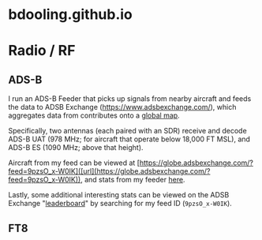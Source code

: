 # bdooling.github.io

# Radio / RF

## ADS-B

I run an ADS-B Feeder that picks up signals from nearby aircraft and feeds the data to ADSB Exchange (https://www.adsbexchange.com/), which aggregates data from contributes onto a [global map]([url](https://globe.adsbexchange.com/)).

Specifically, two antennas (each paired with an SDR) receive and decode ADS-B UAT (978 MHz; for aircraft that operate below 18,000 FT MSL), and ADS-B ES (1090 MHz; above that height).

Aircraft from my feed can be viewed at [https://globe.adsbexchange.com/?feed=9pzsO_x-W0IK]([url](https://globe.adsbexchange.com/?feed=9pzsO_x-W0IK)), and stats from my feeder [here]([url](https://www.adsbexchange.com/api/feeders/?feed=9pzsO_x-W0IK)).

Lastly, some additional interesting stats can be viewed on the ADSB Exchange "[leaderboard]([url](https://globe.adsbexchange.com/leaderboard/))" by searching for my feed ID (`9pzsO_x-W0IK`).


## FT8

